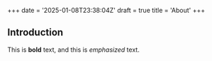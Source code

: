 +++
date = '2025-01-08T23:38:04Z'
draft = true
title = 'About'
+++

## Introduction

This is **bold** text, and this is *emphasized* text.